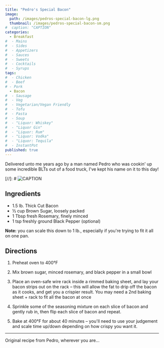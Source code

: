 ```yaml
---
title: "Pedro's Special Bacon"
image: 
  path: /images/pedros-special-bacon-lg.png
  thumbnail: /images/pedros-special-bacon-sm.png
#  caption: "CAPTION"
categories:
  - Breakfast
#  - Mains
#  - Sides
#  - Appetizers
#  - Sauces
#  - Sweets
#  - Cocktails
#  - Syrups
tags:
#  - Chicken
#  - Beef
# - Pork
  - Bacon
#  - Sausage
#  - Veg
#  - Vegetarian/Vegan Friendly
#  - Tofu
#  - Pasta
#  - Soup
#  - "Liquor: Whiskey"
#  - "Liquor Gin"
#  - "Liquor: Rum"
#  - "Liquor: Vodka"
#  - "Liquor: Tequila"
#  - InstantPot
published: true
---
```


Delivered unto me years ago by a man named Pedro who was cookin' up some incredible BLTs out of a food truck, I've kept his name on it to this day!

[//]: # ![CAPTION](/images/IMAGE_FILE)

## Ingredients

* 1.5 lb. Thick Cut Bacon 
* ½ cup Brown Sugar, loosely packed
* 1 Tbsp fresh Rosemary, finely minced 
* 1 tsp freshly ground Black Pepper (optional)

**Note:** you can scale this down to 1 lb., especially if you're trying to fit it all on one pan.

## Directions

1. Preheat oven to 400°F

1. Mix brown sugar, minced rosemary, and black pepper in a small bowl

1. Place an oven-safe wire rack inside a rimmed baking sheet, and lay your bacon strips out on the rack – this will allow the fat to drip off the bacon as it cooks, and get you a crispier result. You may need a 2nd baking sheet + rack to fit all the bacon at once

1. Sprinkle some of the seasoning mixture on each slice of bacon and gently rub in, then flip each slice of bacon and repeat.

1. Bake at 400°F for about 40 minutes – you'll need to use your judgement and scale time up/down depending on how crispy you want it.


---
Original recipe from Pedro, wherever you are...


